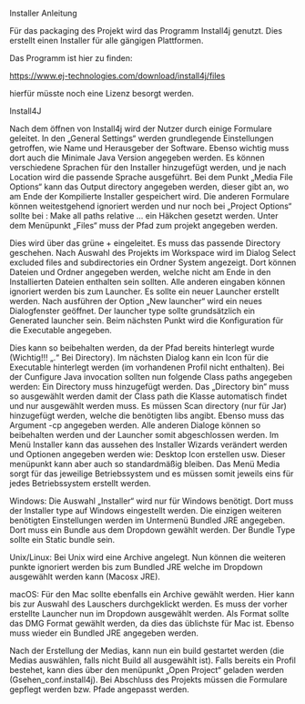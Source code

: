 Installer Anleitung

Für das packaging des Projekt wird das Programm Install4j genutzt. 
Dies erstellt einen Installer für alle gängigen Plattformen.

Das Programm ist hier zu finden:

https://www.ej-technologies.com/download/install4j/files

hierfür müsste noch eine Lizenz besorgt werden.

Install4J

Nach dem öffnen von Install4j wird der Nutzer durch einige Formulare geleitet.
In den „General Settings“ werden grundlegende Einstellungen getroffen, wie Name und Herausgeber der Software. Ebenso wichtig muss dort auch die Minimale Java Version angegeben werden. Es können verschiedene Sprachen für den Installer hinzugefügt werden, und je nach Location wird die passende Sprache ausgeführt. Bei dem Punkt „Media File Options“ kann das Output directory angegeben werden, dieser gibt an, wo am Ende der Kompilierte Installer gespeichert wird. Die anderen Formulare können weitestgehend ignoriert werden und nur noch bei „Project Options“ sollte bei : Make all paths relative … ein Häkchen gesetzt werden.
Unter dem Menüpunkt „Files“ muss der Pfad zum projekt angegeben werden.
 
Dies wird über das grüne + eingeleitet. Es muss das passende Directory geschehen. Nach Auswahl des Projekts im Workspace wird im Dialog Select excluded files and subdirectories ein Ordner System angezeigt. Dort können Dateien und Ordner angegeben werden, welche nicht am Ende in den Installierten Dateien enthalten sein sollten. Alle anderen eingaben können ignoriert werden bis zum Launcher. 
Es sollte ein neuer Launcher erstellt werden. Nach ausführen der Option „New launcher“ wird ein neues Dialogfenster geöffnet. Der launcher type sollte grundsätzlich ein Generated launcher sein. Beim nächsten Punkt wird die Konfiguration für die Executable angegeben.

 
Dies kann so beibehalten werden, da der Pfad bereits hinterlegt wurde (Wichtig!!! „.“ Bei Directory).
Im nächsten Dialog kann ein Icon für die Executable hinterlegt werden (im vorhandenen Profil nicht enthalten). Bei der Cunfigure Java invocation sollten nun folgende Class paths angegeben werden: 
Ein Directory muss hinzugefügt werden. Das „Directory bin“ muss so ausgewählt werden damit der Class path die Klasse automatisch findet und nur ausgewählt werden muss. Es müssen Scan directory (nur für Jar) hinzugefügt werden, welche die benötigten libs angibt. Ebenso muss das Argument -cp angegeben werden. Alle anderen Dialoge können so beibehalten werden und der Launcher somit abgeschlossen werden.
Im Menü Installer kann das aussehen des Installer Wizards verändert werden und Optionen angegeben werden wie: Desktop Icon erstellen usw. Dieser menüpunkt kann aber auch so standardmäßig bleiben.
Das Menü Media sorgt für das jeweilige Betriebssystem und es müssen somit jeweils eins für jedes Betriebssystem erstellt werden. 

Windows:
Die Auswahl „Installer“ wird nur für Windows benötigt. Dort muss der Installer type auf Windows eingestellt werden.
Die einzigen weiteren benötigten Einstellungen werden im Untermenü Bundled JRE angegeben.
Dort muss ein Bundle aus dem Dropdown gewählt werden. Der Bundle Type sollte ein Static bundle sein.
 
Unix/Linux:
Bei Unix wird eine Archive angelegt.
Nun können die weiteren punkte ignoriert werden bis zum Bundled JRE welche im Dropdown ausgewählt werden kann (Macosx JRE).

macOS:
Für den Mac sollte ebenfalls ein Archive gewählt werden.
Hier kann bis zur Auswahl des Lauschers durchgeklickt werden. Es muss der vorher erstellte Launcher nun im Dropdown ausgewählt werden.
Als Format sollte das DMG Format gewählt werden, da dies das üblichste für Mac ist. Ebenso muss wieder ein Bundled JRE angegeben werden.

Nach der Erstellung der Medias, kann nun ein build gestartet werden (die Medias auswählen, falls nicht Build all ausgewählt ist). 
Falls bereits ein Profil bestehet, kann dies über den menüpunkt „Open Project“ geladen werden (Gsehen_conf.install4j). Bei Abschluss des Projekts müssen die Formulare gepflegt werden bzw. Pfade angepasst werden.

